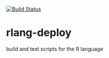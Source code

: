 [![Build Status](https://ci.sagrid.ac.za/buildStatus/icon?job=rlang-deploy)](https://ci.sagrid.ac.za/job/rlang-deploy/)
# rlang-deploy
build and test scripts for the R language
